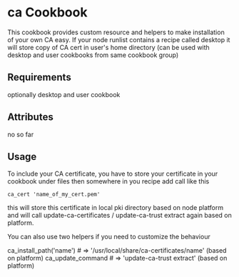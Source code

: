 ca Cookbook
===========

This cookbook provides custom resource and helpers to make installation of your own CA easy.
If your node runlist contains a recipe called desktop it will store copy of CA cert in user's
home directory (can be used with desktop and user cookbooks from same cookbook group)

Requirements
------------

optionally desktop and user cookbook

Attributes
----------

no so far

Usage
-----

To include your CA certificate, you have to store your certificate in your cookbook under files
then somewhere in you recipe add call like this

    ca_cert 'name_of_my_cert.pem'

this will store this certificate in local pki directory based on node platform and will call
update-ca-certificates / update-ca-trust extract again based on platform.

You can also use two helpers if you need to customize the behaviour

  ca_install_path('name') # => '/usr/local/share/ca-certificates/name' (based on platform)
  ca_update_command # => 'update-ca-trust extract' (based on platform)
